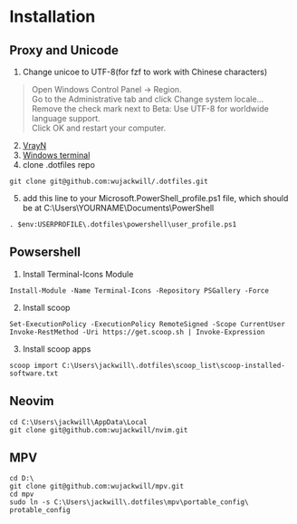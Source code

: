 # Installation


## Proxy and Unicode
1. Change unicoe to UTF-8(for fzf to work with Chinese characters)

> Open Windows Control Panel -> Region.<br>Go to the Administrative tab and click Change system locale...<br>Remove the check mark next to Beta: Use UTF-8 for worldwide language support.<br>Click OK and restart your computer.

2. [VrayN](https://github.com/2dust/v2rayN/releases)
3. [Windows terminal](https://apps.microsoft.com/detail/9N0DX20HK701?hl=zh-cn&gl=US)
4. clone .dotfiles repo
```
git clone git@github.com:wujackwill/.dotfiles.git
```

5. add this line to your Microsoft.PowerShell_profile.ps1 file, which should be at C:\Users\YOURNAME\Documents\PowerShell
```
. $env:USERPROFILE\.dotfiles\powershell\user_profile.ps1
```

## Powsershell
1. Install Terminal-Icons Module
```
Install-Module -Name Terminal-Icons -Repository PSGallery -Force
```


2. Install scoop
```
Set-ExecutionPolicy -ExecutionPolicy RemoteSigned -Scope CurrentUser
Invoke-RestMethod -Uri https://get.scoop.sh | Invoke-Expression
```


3. Install scoop apps
```
scoop import C:\Users\jackwill\.dotfiles\scoop_list\scoop-installed-software.txt
```


## Neovim

```
cd C:\Users\jackwill\AppData\Local
git clone git@github.com:wujackwill/nvim.git
```

## MPV


```
cd D:\
git clone git@github.com:wujackwill/mpv.git
cd mpv
sudo ln -s C:\Users\jackwill\.dotfiles\mpv\portable_config\ protable_config

```
